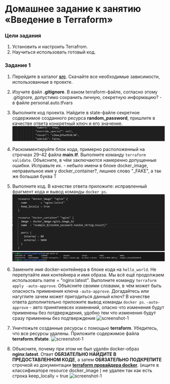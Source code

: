 # Домашнее задание к занятию «Введение в Terraform»

### Цели задания

1. Установить и настроить Terrafrom.
2. Научиться использовать готовый код.

### Задание 1

1. Перейдите в каталог [**src**](https://github.com/netology-code/ter-homeworks/tree/main/01/src). Скачайте все необходимые зависимости, использованные в проекте. 
2. Изучите файл **.gitignore**. В каком terraform-файле, согласно этому .gitignore, допустимо сохранить личную, секретную информацию? - в файле personal.auto.tfvars
3. Выполните код проекта. Найдите  в state-файле секретное содержимое созданного ресурса **random_password**, пришлите в качестве ответа конкретный ключ и его значение.
![screenshot-1](https://github.com/zitrax1/devops-netology/blob/main/terraform/img/hw_1.1.jpg)

4. Раскомментируйте блок кода, примерно расположенный на строчках 29–42 файла **main.tf**.
Выполните команду ```terraform validate```. Объясните, в чём заключаются намеренно допущенные ошибки. Исправьте их. - небыло имени в блоке docker_image, неправильное имя у docker_container?, лишнее слово "_FAKE", а так же большая буква T
5. Выполните код. В качестве ответа приложите: исправленный фрагмент кода и вывод команды ```docker ps```. 
![screenshot-1](https://github.com/zitrax1/devops-netology/blob/main/terraform/img/hw_1.2.jpg)
![screenshot-1](https://github.com/zitrax1/devops-netology/blob/main/terraform/img/hw_1.3.jpg)

6. Замените имя docker-контейнера в блоке кода на ```hello_world```. Не перепутайте имя контейнера и имя образа. Мы всё ещё продолжаем использовать name = "nginx:latest". Выполните команду ```terraform apply -auto-approve```.
Объясните своими словами, в чём может быть опасность применения ключа  ```-auto-approve```. Догадайтесь или нагуглите зачем может пригодиться данный ключ? В качестве ответа дополнительно приложите вывод команды ```docker ps```.
```-auto-approve``` - авто принятиевсех изменений, опасно что изменения будут применены без потдверждения, удобно тем что изменения будут сразу применены без подтверждения
![screenshot-1](https://github.com/zitrax1/devops-netology/blob/main/terraform/img/hw_1.4.jpg)

8. Уничтожьте созданные ресурсы с помощью **terraform**. Убедитесь, что все ресурсы удалены. Приложите содержимое файла **terraform.tfstate**. 
![screenshot-1](https://github.com/zitrax1/devops-netology/blob/main/terraform/img/hw_1.5.jpg)

9. Объясните, почему при этом не был удалён docker-образ **nginx:latest**. Ответ **ОБЯЗАТЕЛЬНО НАЙДИТЕ В ПРЕДОСТАВЛЕННОМ КОДЕ**, а затем **ОБЯЗАТЕЛЬНО ПОДКРЕПИТЕ** строчкой из документации [**terraform провайдера docker**](https://docs.comcloud.xyz/providers/kreuzwerker/docker/latest/docs).  (ищите в классификаторе resource docker_image )
не удален так как есть строка keep_locally = true
![screenshot-1](https://github.com/zitrax1/devops-netology/blob/main/terraform/img/hw_1.6.jpg)